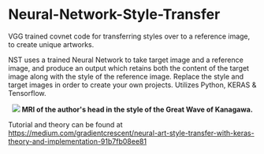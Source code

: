 # Neural-Network-Style-Transfer
VGG trained covnet code for transferring styles over to a reference image, to create unique artworks.

NST uses a trained Neural Network to take target image and a reference image, and produce an output which retains both the content of the target image along with the style of the reference image. Replace the style and target images in order to create your own projects.
Utilizes Python, KERAS & Tensorflow.

</p>
<p align="center">
  <img src="https://i.imgur.com/ayfDZs8.png" width=" >
</p>
                                                    
                                                    
<p align="center">
  <b>MRI of the author's head in the style of the Great Wave of Kanagawa.</b><br>
 
</p>

          


Tutorial and theory can be found at https://medium.com/gradientcrescent/neural-art-style-transfer-with-keras-theory-and-implementation-91b7fb08ee81
